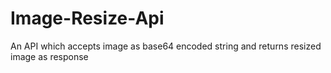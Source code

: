 # Image-Resize-Api
An API which accepts image as base64 encoded string and returns resized image as response
